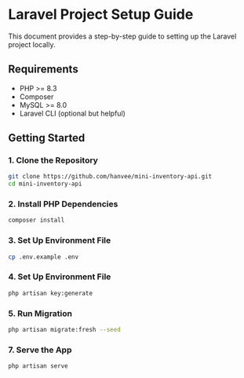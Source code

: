 # Laravel Project Setup Guide

This document provides a step-by-step guide to setting up the Laravel project locally.

## Requirements

- PHP >= 8.3
- Composer
- MySQL >= 8.0
- Laravel CLI (optional but helpful)

## Getting Started

### 1. Clone the Repository

```bash
git clone https://github.com/hanvee/mini-inventory-api.git
cd mini-inventory-api
```

### 2. Install PHP Dependencies

```bash
composer install
```

### 3. Set Up Environment File

```bash
cp .env.example .env
```
### 4. Set Up Environment File

```bash
php artisan key:generate

```
### 5. Run Migration
```bash
php artisan migrate:fresh --seed
```

### 7. Serve the App
```bash
php artisan serve
```
